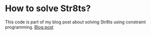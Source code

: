 # How to solve Str8ts?

This code is part of my blog post about solving Str8ts using constraint programming.
[Blog post](http://opensourc.es/blog/str8ts)
